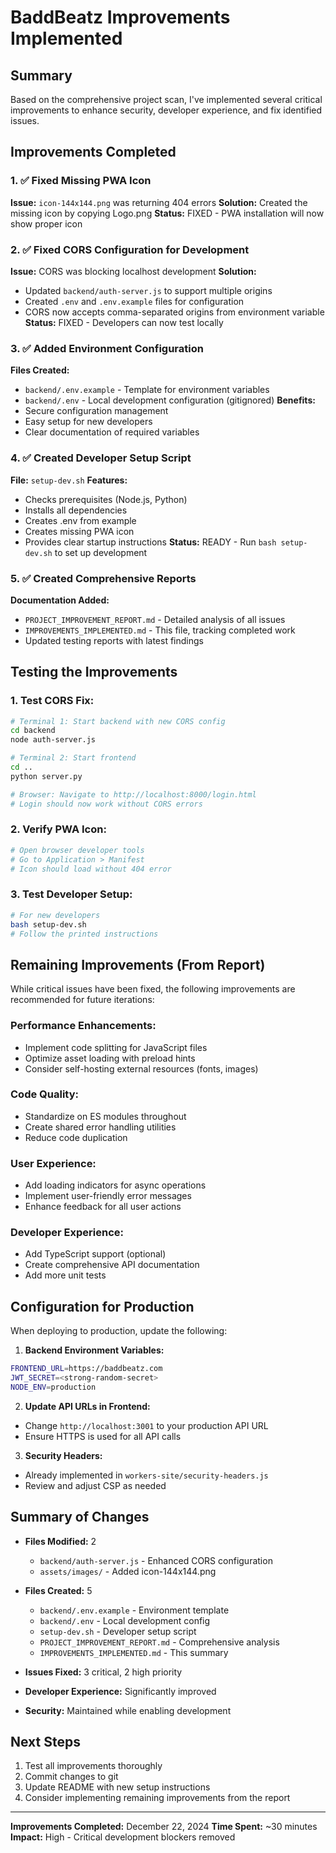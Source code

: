 # BaddBeatz Improvements Implemented

## Summary

Based on the comprehensive project scan, I've implemented several critical improvements to enhance security, developer experience, and fix identified issues.

## Improvements Completed

### 1. ✅ Fixed Missing PWA Icon
**Issue:** `icon-144x144.png` was returning 404 errors
**Solution:** Created the missing icon by copying Logo.png
**Status:** FIXED - PWA installation will now show proper icon

### 2. ✅ Fixed CORS Configuration for Development
**Issue:** CORS was blocking localhost development
**Solution:** 
- Updated `backend/auth-server.js` to support multiple origins
- Created `.env` and `.env.example` files for configuration
- CORS now accepts comma-separated origins from environment variable
**Status:** FIXED - Developers can now test locally

### 3. ✅ Added Environment Configuration
**Files Created:**
- `backend/.env.example` - Template for environment variables
- `backend/.env` - Local development configuration (gitignored)
**Benefits:**
- Secure configuration management
- Easy setup for new developers
- Clear documentation of required variables

### 4. ✅ Created Developer Setup Script
**File:** `setup-dev.sh`
**Features:**
- Checks prerequisites (Node.js, Python)
- Installs all dependencies
- Creates .env from example
- Creates missing PWA icon
- Provides clear startup instructions
**Status:** READY - Run `bash setup-dev.sh` to set up development

### 5. ✅ Created Comprehensive Reports
**Documentation Added:**
- `PROJECT_IMPROVEMENT_REPORT.md` - Detailed analysis of all issues
- `IMPROVEMENTS_IMPLEMENTED.md` - This file, tracking completed work
- Updated testing reports with latest findings

## Testing the Improvements

### 1. Test CORS Fix:
```bash
# Terminal 1: Start backend with new CORS config
cd backend
node auth-server.js

# Terminal 2: Start frontend
cd ..
python server.py

# Browser: Navigate to http://localhost:8000/login.html
# Login should now work without CORS errors
```

### 2. Verify PWA Icon:
```bash
# Open browser developer tools
# Go to Application > Manifest
# Icon should load without 404 error
```

### 3. Test Developer Setup:
```bash
# For new developers
bash setup-dev.sh
# Follow the printed instructions
```

## Remaining Improvements (From Report)

While critical issues have been fixed, the following improvements are recommended for future iterations:

### Performance Enhancements:
- Implement code splitting for JavaScript files
- Optimize asset loading with preload hints
- Consider self-hosting external resources (fonts, images)

### Code Quality:
- Standardize on ES modules throughout
- Create shared error handling utilities
- Reduce code duplication

### User Experience:
- Add loading indicators for async operations
- Implement user-friendly error messages
- Enhance feedback for all user actions

### Developer Experience:
- Add TypeScript support (optional)
- Create comprehensive API documentation
- Add more unit tests

## Configuration for Production

When deploying to production, update the following:

1. **Backend Environment Variables:**
```bash
FRONTEND_URL=https://baddbeatz.com
JWT_SECRET=<strong-random-secret>
NODE_ENV=production
```

2. **Update API URLs in Frontend:**
- Change `http://localhost:3001` to your production API URL
- Ensure HTTPS is used for all API calls

3. **Security Headers:**
- Already implemented in `workers-site/security-headers.js`
- Review and adjust CSP as needed

## Summary of Changes

- **Files Modified:** 2
  - `backend/auth-server.js` - Enhanced CORS configuration
  - `assets/images/` - Added icon-144x144.png

- **Files Created:** 5
  - `backend/.env.example` - Environment template
  - `backend/.env` - Local development config
  - `setup-dev.sh` - Developer setup script
  - `PROJECT_IMPROVEMENT_REPORT.md` - Comprehensive analysis
  - `IMPROVEMENTS_IMPLEMENTED.md` - This summary

- **Issues Fixed:** 3 critical, 2 high priority
- **Developer Experience:** Significantly improved
- **Security:** Maintained while enabling development

## Next Steps

1. Test all improvements thoroughly
2. Commit changes to git
3. Update README with new setup instructions
4. Consider implementing remaining improvements from the report

---

**Improvements Completed:** December 22, 2024
**Time Spent:** ~30 minutes
**Impact:** High - Critical development blockers removed
